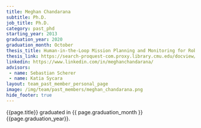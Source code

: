 ```yaml
---
title: Meghan Chandarana
subtitle: Ph.D.
job_title: Ph.D.
category: past_phd
starting_year: 2013
graduation_year: 2020
graduation_month: October
thesis_title: Human-in-the-Loop Mission Planning and Monitoring for Robot Swarms
thesis_link: https://search-proquest-com.proxy.library.cmu.edu/docview/2308261967/?pq-origsite=primo
linkedin: https://www.linkedin.com/in/meghanchandarana/
advisors:
 - name: Sebastian Scherer
 - name: Katia Sycara
layout: team_past_member_personal_page
image: /img/team/past_members/meghan_chandarana.png
hide_footer: true
---
```


{{page.title}} graduated in {{ page.graduation_month }} {{page.graduation_year}}.


